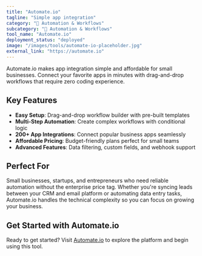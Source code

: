 ```yaml
---
title: "Automate.io"
tagline: "Simple app integration"
category: "🔄 Automation & Workflows"
subcategory: "🔄 Automation & Workflows"
tool_name: "Automate.io"
deployment_status: "deployed"
image: "/images/tools/automate-io-placeholder.jpg"
external_link: "https://automate.io"
---
```

Automate.io makes app integration simple and affordable for small businesses. Connect your favorite apps in minutes with drag-and-drop workflows that require zero coding experience.

## Key Features

- **Easy Setup**: Drag-and-drop workflow builder with pre-built templates
- **Multi-Step Automation**: Create complex workflows with conditional logic
- **200+ App Integrations**: Connect popular business apps seamlessly
- **Affordable Pricing**: Budget-friendly plans perfect for small teams
- **Advanced Features**: Data filtering, custom fields, and webhook support

## Perfect For

Small businesses, startups, and entrepreneurs who need reliable automation without the enterprise price tag. Whether you're syncing leads between your CRM and email platform or automating data entry tasks, Automate.io handles the technical complexity so you can focus on growing your business.

## Get Started with Automate.io

Ready to get started? Visit [Automate.io](https://automate.io) to explore the platform and begin using this tool.